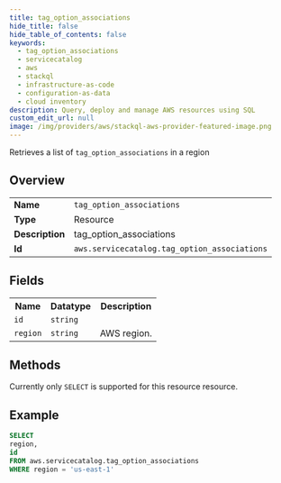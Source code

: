 ```yaml
---
title: tag_option_associations
hide_title: false
hide_table_of_contents: false
keywords:
  - tag_option_associations
  - servicecatalog
  - aws
  - stackql
  - infrastructure-as-code
  - configuration-as-data
  - cloud inventory
description: Query, deploy and manage AWS resources using SQL
custom_edit_url: null
image: /img/providers/aws/stackql-aws-provider-featured-image.png
---
```

Retrieves a list of <code>tag_option_associations</code> in a region

## Overview
<table><tbody>
<tr><td><b>Name</b></td><td><code>tag_option_associations</code></td></tr>
<tr><td><b>Type</b></td><td>Resource</td></tr>
<tr><td><b>Description</b></td><td>tag_option_associations</td></tr>
<tr><td><b>Id</b></td><td><code>aws.servicecatalog.tag_option_associations</code></td></tr>
</tbody></table>

## Fields
<table><tbody>
<tr><th>Name</th><th>Datatype</th><th>Description</th></tr>
<tr><td><code>id</code></td><td><code>string</code></td><td></td></tr>
<tr><td><code>region</code></td><td><code>string</code></td><td>AWS region.</td></tr>

</tbody></table>

## Methods
Currently only <code>SELECT</code> is supported for this resource resource.





## Example
```sql
SELECT
region,
id
FROM aws.servicecatalog.tag_option_associations
WHERE region = 'us-east-1'
```
